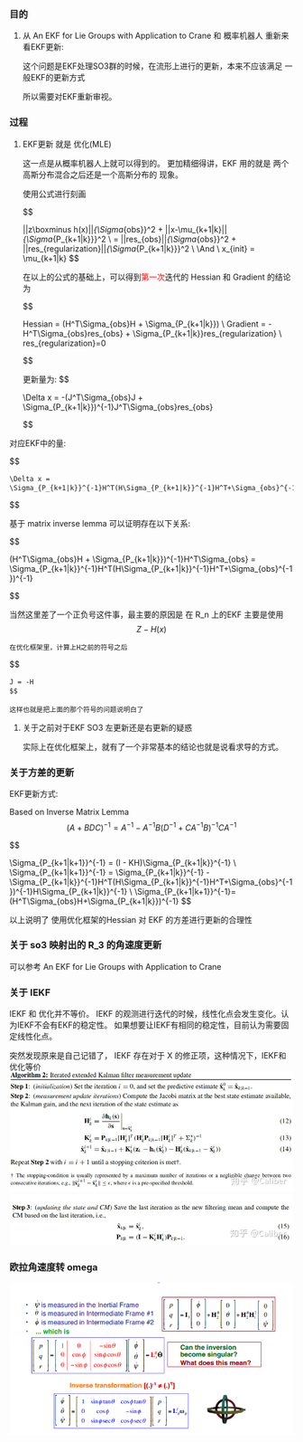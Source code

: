 ### 目的
1. 从 An EKF for Lie Groups with Application to Crane 和 概率机器人 重新来看EKF更新:
   
   这个问题是EKF处理SO3群的时候，在流形上进行的更新，本来不应该满足 一般EKF的更新方式

   所以需要对EKF重新审视。

### 过程

1. EKF更新 就是 优化(MLE)

   这一点是从概率机器人上就可以得到的。
   更加精细得讲，EKF 用的就是 两个高斯分布混合之后还是一个高斯分布的 现象。

   使用公式进行刻画

   $$
    
    ||z\boxminus h(x)||_{\Sigma_{obs}}^2 + ||x-\mu_{k+1|k}||_{\Sigma_{P_{k+1|k}}}^2
    \\
    = ||res_{obs}||_{\Sigma_{obs}}^2 + ||res_{regularization}||_{\Sigma_{P_{k+1|k}}}^2
    \\
    \And
    \\
    x_{init} = \mu_{k+1|k}
   $$

   在以上的公式的基础上，可以得到<font color="red">第一次</font>迭代的 Hessian 和 Gradient 的结论为

   $$

    Hessian = (H^T\Sigma_{obs}H + \Sigma_{P_{k+1|k}})
    \\
    Gradient = -H^T\Sigma_{obs}res_{obs} + \Sigma_{P_{k+1|k}}res_{regularization}
    \\
    res_{regularization}=0

   $$

    更新量为:
   $$

    \Delta x = -(J^T\Sigma_{obs}J + \Sigma_{P_{k+1|k}})^{-1}J^T\Sigma_{obs}res_{obs}

   $$

对应EKF中的量:

 $$

    \Delta x = \Sigma_{P_{k+1|k}}^{-1}H^T(H\Sigma_{P_{k+1|k}}^{-1}H^T+\Sigma_{obs}^{-1})^{-1}res_{obs}

   $$

   基于 matrix inverse lemma 可以证明存在以下关系:

   $$

(H^T\Sigma_{obs}H + \Sigma_{P_{k+1|k}})^{-1}H^T\Sigma_{obs} = \Sigma_{P_{k+1|k}}^{-1}H^T(H\Sigma_{P_{k+1|k}}^{-1}H^T+\Sigma_{obs}^{-1})^{-1}
   
   $$

   当然这里差了一个正负号这件事，最主要的原因是
   在 R_n 上的EKF 主要是使用
   $$
    Z-H(x)
   $$

    在优化框架里，计算上H之前的符号之后

$$

    J = -H  
    $$
    
    这样也就是把上面的那个符号的问题说明白了

1. 关于之前对于EKF SO3 左更新还是右更新的疑惑
   
   实际上在优化框架上，就有了一个非常基本的结论也就是说看求导的方式。

### 关于方差的更新

EKF更新方式:

   Based on Inverse Matrix Lemma
$$
   (A+BDC)^{-1} = A^{-1} - A^{-1}B(D^{-1}+CA^{-1}B)^{-1}CA^{-1}
$$

$$

   \Sigma_{P_{k+1|k+1}}^{-1} = (I - KH)\Sigma_{P_{k+1|k}}^{-1}
   \\
   \Sigma_{P_{k+1|k+1}}^{-1} = \Sigma_{P_{k+1|k}}^{-1} - \Sigma_{P_{k+1|k}}^{-1}H^T(H\Sigma_{P_{k+1|k}}^{-1}H^T+\Sigma_{obs}^{-1})^{-1}H\Sigma_{P_{k+1|k}}^{-1}
   \\
   \Sigma_{P_{k+1|k+1}}^{-1}=(H^T\Sigma_{obs}H+\Sigma_{P_{k+1|k}})^{-1}
$$

以上说明了 使用优化框架的Hessian 对 EKF 的方差进行更新的合理性


### 关于 so3 映射出的 R_3 的角速度更新

可以参考
An EKF for Lie Groups with Application to Crane

### 关于 IEKF

IEKF 和 优化并不等价。
IEKF 的观测进行迭代的时候，线性化点会发生变化。认为IEKF不会有EKF的稳定性。
如果想要让IEKF有相同的稳定性，目前认为需要固定线性化点。

突然发现原来是自己记错了， IEKF 存在对于 X 的修正项，这种情况下，IEKF和优化等价
![](./pic/1.jpg)
![](./pic/2.jpg)





### 欧拉角速度转 omega
![](./pic/3.png)































